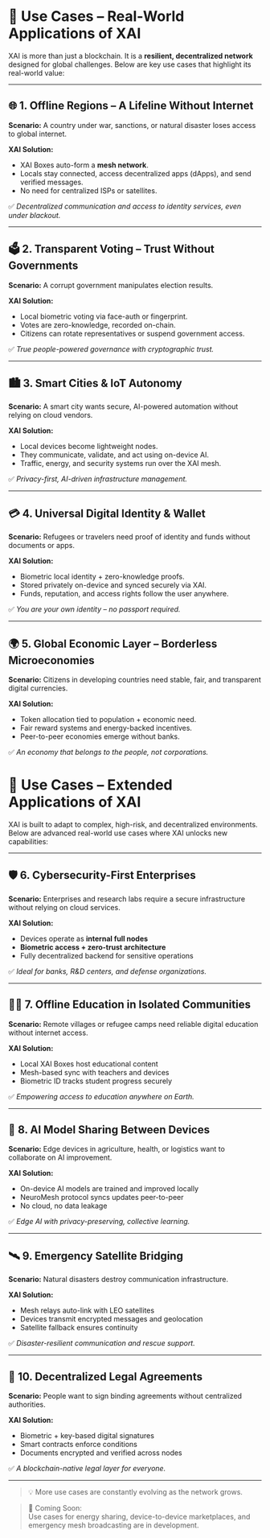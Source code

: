 # 🧭 Use Cases – Real-World Applications of XAI

XAI is more than just a blockchain. It is a **resilient, decentralized network** designed for global challenges. Below are key use cases that highlight its real-world value:

---

## 🌐 1. Offline Regions – A Lifeline Without Internet

**Scenario:** A country under war, sanctions, or natural disaster loses access to global internet.

**XAI Solution:**
- XAI Boxes auto-form a **mesh network**.
- Locals stay connected, access decentralized apps (dApps), and send verified messages.
- No need for centralized ISPs or satellites.

✅ *Decentralized communication and access to identity services, even under blackout.*

---

## 🗳️ 2. Transparent Voting – Trust Without Governments

**Scenario:** A corrupt government manipulates election results.

**XAI Solution:**
- Local biometric voting via face-auth or fingerprint.
- Votes are zero-knowledge, recorded on-chain.
- Citizens can rotate representatives or suspend government access.

✅ *True people-powered governance with cryptographic trust.*

---

## 🏙️ 3. Smart Cities & IoT Autonomy

**Scenario:** A smart city wants secure, AI-powered automation without relying on cloud vendors.

**XAI Solution:**
- Local devices become lightweight nodes.
- They communicate, validate, and act using on-device AI.
- Traffic, energy, and security systems run over the XAI mesh.

✅ *Privacy-first, AI-driven infrastructure management.*

---

## 💳 4. Universal Digital Identity & Wallet

**Scenario:** Refugees or travelers need proof of identity and funds without documents or apps.

**XAI Solution:**
- Biometric local identity + zero-knowledge proofs.
- Stored privately on-device and synced securely via XAI.
- Funds, reputation, and access rights follow the user anywhere.

✅ *You are your own identity – no passport required.*

---

## 🌍 5. Global Economic Layer – Borderless Microeconomies

**Scenario:** Citizens in developing countries need stable, fair, and transparent digital currencies.

**XAI Solution:**
- Token allocation tied to population + economic need.
- Fair reward systems and energy-backed incentives.
- Peer-to-peer economies emerge without banks.

✅ *An economy that belongs to the people, not corporations.*

# 🧭 Use Cases – Extended Applications of XAI

XAI is built to adapt to complex, high-risk, and decentralized environments.  
Below are advanced real-world use cases where XAI unlocks new capabilities:

---

## 🛡️ 6. Cybersecurity-First Enterprises

**Scenario:** Enterprises and research labs require a secure infrastructure without relying on cloud services.

**XAI Solution:**
- Devices operate as **internal full nodes**
- **Biometric access + zero-trust architecture**
- Fully decentralized backend for sensitive operations

✅ *Ideal for banks, R&D centers, and defense organizations.*

---

## 🧑‍🏫 7. Offline Education in Isolated Communities

**Scenario:** Remote villages or refugee camps need reliable digital education without internet access.

**XAI Solution:**
- Local XAI Boxes host educational content
- Mesh-based sync with teachers and devices
- Biometric ID tracks student progress securely

✅ *Empowering access to education anywhere on Earth.*

---

## 🧠 8. AI Model Sharing Between Devices

**Scenario:** Edge devices in agriculture, health, or logistics want to collaborate on AI improvement.

**XAI Solution:**
- On-device AI models are trained and improved locally
- NeuroMesh protocol syncs updates peer-to-peer
- No cloud, no data leakage

✅ *Edge AI with privacy-preserving, collective learning.*

---

## 🛰️ 9. Emergency Satellite Bridging

**Scenario:** Natural disasters destroy communication infrastructure.

**XAI Solution:**
- Mesh relays auto-link with LEO satellites
- Devices transmit encrypted messages and geolocation
- Satellite fallback ensures continuity

✅ *Disaster-resilient communication and rescue support.*

---

## 🧾 10. Decentralized Legal Agreements

**Scenario:** People want to sign binding agreements without centralized authorities.

**XAI Solution:**
- Biometric + key-based digital signatures
- Smart contracts enforce conditions
- Documents encrypted and verified across nodes

✅ *A blockchain-native legal layer for everyone.*

---

> 💡 More use cases are constantly evolving as the network grows.  



> 🔋 Coming Soon:  
> Use cases for energy sharing, device-to-device marketplaces, and emergency mesh broadcasting are in development.

